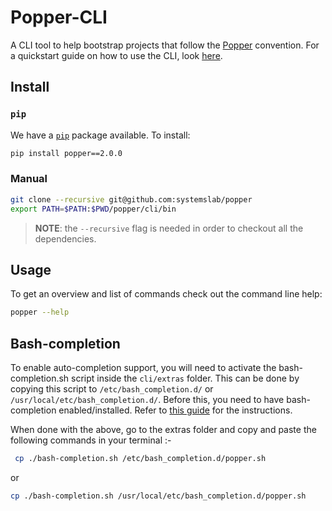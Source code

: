 # Popper-CLI

A CLI tool to help bootstrap projects that follow the 
[Popper](https://github.com/systemslab/popper) convention. For a 
quickstart guide on how to use the CLI, look 
[here](http://popper.readthedocs.io/en/latest/protocol/getting_started.html#quickstart-guide).

## Install

### `pip`

We have a [`pip`](https://pypi.python.org/pypi) package available. To 
install:

```bash
pip install popper==2.0.0
```

### Manual

```bash
git clone --recursive git@github.com:systemslab/popper
export PATH=$PATH:$PWD/popper/cli/bin
```

> **NOTE**: the `--recursive` flag is needed in order to checkout all 
the dependencies.

## Usage

To get an overview and list of commands check out the command line 
help:

```bash
popper --help
```

## Bash-completion
To enable auto-completion support, you will need to activate the bash-completion.sh script
inside the `cli/extras` folder. This can be done by copying this script to 
`/etc/bash_completion.d/` or `/usr/local/etc/bash_completion.d/`. Before this, you need to 
have bash-completion enabled/installed. Refer to [this guide](https://github.com/bobthecow/git-flow-completion/wiki/Install-Bash-git-completion)
for the instructions. 

When done with the above,
go to the extras folder and copy and paste the following commands in your terminal :- 

```bash
 cp ./bash-completion.sh /etc/bash_completion.d/popper.sh
```
 
or

```bash
cp ./bash-completion.sh /usr/local/etc/bash_completion.d/popper.sh
```

